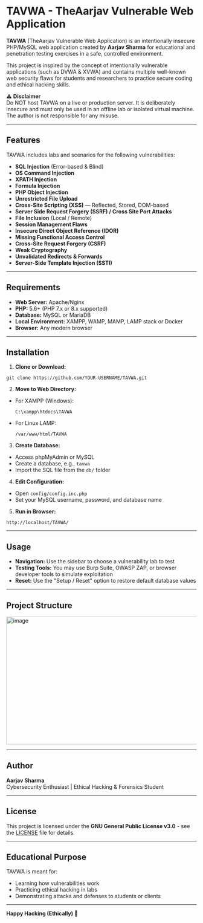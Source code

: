 # TAVWA - TheAarjav Vulnerable Web Application

**TAVWA** (TheAarjav Vulnerable Web Application) is an intentionally insecure PHP/MySQL web application created by **Aarjav Sharma** for educational and penetration testing exercises in a safe, controlled environment.

This project is inspired by the concept of intentionally vulnerable applications (such as DVWA & XVWA) and contains multiple well-known web security flaws for students and researchers to practice secure coding and ethical hacking skills.

⚠ **Disclaimer**  
Do NOT host TAVWA on a live or production server. It is deliberately insecure and must only be used in an offline lab or isolated virtual machine. The author is not responsible for any misuse.

---

## Features

TAVWA includes labs and scenarios for the following vulnerabilities:

- **SQL Injection** (Error-based & Blind)
- **OS Command Injection**
- **XPATH Injection**
- **Formula Injection**
- **PHP Object Injection**
- **Unrestricted File Upload**
- **Cross-Site Scripting (XSS)** — Reflected, Stored, DOM-based
- **Server Side Request Forgery (SSRF) / Cross Site Port Attacks**
- **File Inclusion** (Local / Remote)
- **Session Management Flaws**
- **Insecure Direct Object Reference (IDOR)**
- **Missing Functional Access Control**
- **Cross-Site Request Forgery (CSRF)**
- **Weak Cryptography**
- **Unvalidated Redirects & Forwards**
- **Server-Side Template Injection (SSTI)**

---

## Requirements

- **Web Server:** Apache/Nginx
- **PHP:** 5.6+ (PHP 7.x or 8.x supported)
- **Database:** MySQL or MariaDB
- **Local Environment:** XAMPP, WAMP, MAMP, LAMP stack or Docker
- **Browser:** Any modern browser

---

## Installation

1. **Clone or Download:**
```
git clone https://github.com/YOUR-USERNAME/TAVWA.git
```

2. **Move to Web Directory:**
- For XAMPP (Windows):
  ```
  C:\xampp\htdocs\TAVWA
  ```
- For Linux LAMP:
  ```
  /var/www/html/TAVWA
  ```

3. **Create Database:**
- Access phpMyAdmin or MySQL
- Create a database, e.g., `tavwa`
- Import the SQL file from the `db/` folder

4. **Edit Configuration:**
- Open `config/config.inc.php`
- Set your MySQL username, password, and database name

5. **Run in Browser:**
```
http://localhost/TAVWA/
```

---

## Usage

- **Navigation:** Use the sidebar to choose a vulnerability lab to test
- **Testing Tools:** You may use Burp Suite, OWASP ZAP, or browser developer tools to simulate exploitation
- **Reset:** Use the "Setup / Reset" option to restore default database values

---

## Project Structure

<img width="602" height="338" alt="image" src="https://github.com/user-attachments/assets/23d196fc-50e4-4d81-a1b9-6abdbd7840a9" />

---

## Author

**Aarjav Sharma**  
Cybersecurity Enthusiast | Ethical Hacking & Forensics Student

---

## License

This project is licensed under the **GNU General Public License v3.0** - see the [LICENSE](https://www.gnu.org/licenses/gpl-3.0.txt) file for details.

---

## Educational Purpose

TAVWA is meant for:
- Learning how vulnerabilities work
- Practicing ethical hacking in labs
- Demonstrating attacks and defenses to students or clients

---

**Happy Hacking (Ethically) 🔐**

